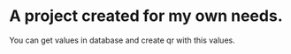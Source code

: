 # A project created for my own needs.

You can get values in database and create qr with this values.
